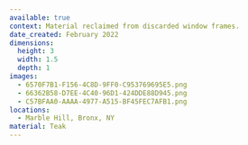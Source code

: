 ```yaml
---
available: true
context: Material reclaimed from discarded window frames.
date_created: February 2022
dimensions:
  height: 3
  width: 1.5
  depth: 1
images:
  - 6570F7B1-F156-4C8D-9FF0-C953769695E5.png
  - 66362B58-D7EE-4C40-96D1-424DDE88D945.png
  - C57BFAA0-AAAA-4977-A515-BF45FEC7AFB1.png
locations:
  - Marble Hill, Bronx, NY
material: Teak
---
```

